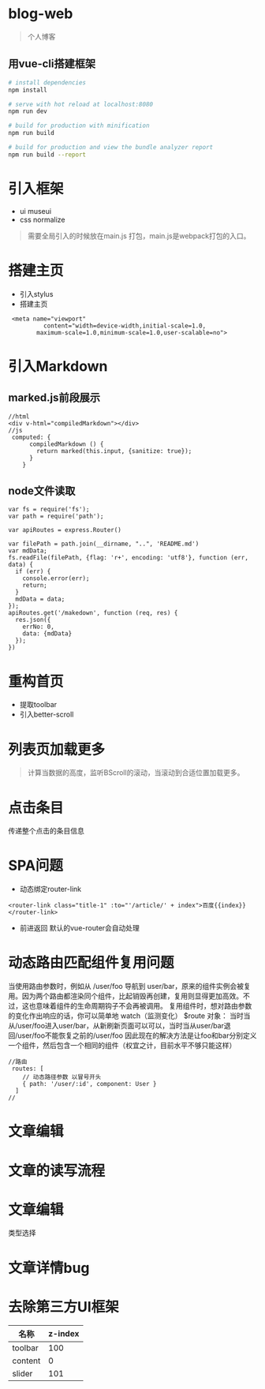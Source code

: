 # blog-web

> 个人博客

## 用vue-cli搭建框架

``` bash
# install dependencies
npm install

# serve with hot reload at localhost:8080
npm run dev

# build for production with minification
npm run build

# build for production and view the bundle analyzer report
npm run build --report
```
# 引入框架
- ui museui
- css normalize

> 需要全局引入的时候放在main.js 打包，main.js是webpack打包的入口。

# 搭建主页
- 引入stylus
- 搭建主页

```
 <meta name="viewport"
          content="width=device-width,initial-scale=1.0,
        maximum-scale=1.0,minimum-scale=1.0,user-scalable=no">
```
# 引入Markdown
## marked.js前段展示
```
//html
<div v-html="compiledMarkdown"></div>
//js
 computed: {
      compiledMarkdown () {
        return marked(this.input, {sanitize: true});
      }
    }
```
## node文件读取
```
var fs = require('fs');
var path = require('path');

var apiRoutes = express.Router()

var filePath = path.join(__dirname, "..", 'README.md')
var mdData;
fs.readFile(filePath, {flag: 'r+', encoding: 'utf8'}, function (err, data) {
  if (err) {
    console.error(err);
    return;
  }
  mdData = data;
});
apiRoutes.get('/makedown', function (req, res) {
  res.json({
    errNo: 0,
    data: {mdData}
  });
})
```
# 重构首页
- 提取toolbar
- 引入better-scroll

# 列表页加载更多
> 计算当数据的高度，监听BScroll的滚动，当滚动到合适位置加载更多。

# 点击条目
传递整个点击的条目信息

# SPA问题
- 动态绑定router-link
```
<router-link class="title-1" :to="'/article/' + index">百度{{index}}</router-link>
```
- 前进返回
默认的vue-router会自动处理

# 动态路由匹配组件复用问题
当使用路由参数时，例如从 /user/foo 导航到 user/bar，原来的组件实例会被复用。因为两个路由都渲染同个组件，比起销毁再创建，复用则显得更加高效。不过，这也意味着组件的生命周期钩子不会再被调用。
复用组件时，想对路由参数的变化作出响应的话，你可以简单地 watch（监测变化） $route 对象：
当时当从/user/foo进入user/bar，从新刷新页面可以可以，当时当从user/bar退回/user/foo不能恢复之前的/user/foo
因此现在的解决方法是让foo和bar分别定义一个组件，然后包含一个相同的组件（权宜之计，目前水平不够只能这样）
```
//路由
 routes: [
    // 动态路径参数 以冒号开头
    { path: '/user/:id', component: User }
  ]
//
```
# 文章编辑

# 文章的读写流程

# 文章编辑
类型选择
# 文章详情bug

# 去除第三方UI框架

|名称|z-index|
|---|----|
|toolbar|100|
|content|0|
|slider|101|

